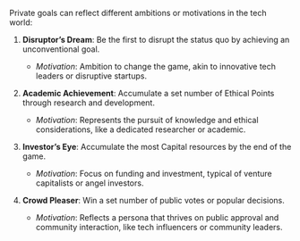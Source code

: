 Private goals can reflect different ambitions or motivations in the tech world:

1. **Disruptor’s Dream**: Be the first to disrupt the status quo by achieving an unconventional goal.
   - *Motivation*: Ambition to change the game, akin to innovative tech leaders or disruptive startups.

2. **Academic Achievement**: Accumulate a set number of Ethical Points through research and development.
   - *Motivation*: Represents the pursuit of knowledge and ethical considerations, like a dedicated researcher or academic.

3. **Investor’s Eye**: Accumulate the most Capital resources by the end of the game.
   - *Motivation*: Focus on funding and investment, typical of venture capitalists or angel investors.

4. **Crowd Pleaser**: Win a set number of public votes or popular decisions.
   - *Motivation*: Reflects a persona that thrives on public approval and community interaction, like tech influencers or community leaders.
